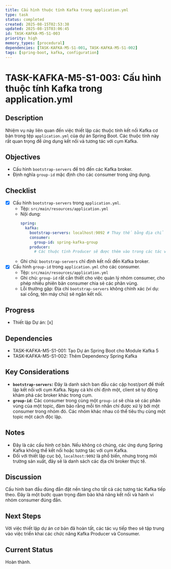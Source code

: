 ```yaml
---
title: Cấu hình thuộc tính Kafka trong application.yml
type: task
status: completed
created: 2025-08-15T02:53:38
updated: 2025-08-15T03:06:45
id: TASK-KAFKA-M5-S1-003
priority: high
memory_types: [procedural]
dependencies: [TASK-KAFKA-M5-S1-001, TASK-KAFKA-M5-S1-002]
tags: [spring-boot, kafka, configuration]
---
```


# TASK-KAFKA-M5-S1-003: Cấu hình thuộc tính Kafka trong application.yml

## Description
Nhiệm vụ này liên quan đến việc thiết lập các thuộc tính kết nối Kafka cơ bản trong tệp `application.yml` của dự án Spring Boot. Các thuộc tính này rất quan trọng để ứng dụng kết nối và tương tác với cụm Kafka.

## Objectives
- Cấu hình `bootstrap-servers` để trỏ đến các Kafka broker.
- Định nghĩa `group-id` mặc định cho các consumer trong ứng dụng.

## Checklist
- [x] Cấu hình `bootstrap-servers` trong `application.yml`.
    - Tệp: `src/main/resources/application.yml`
    - Nội dung:
        ```yaml
        spring:
          kafka:
            bootstrap-servers: localhost:9092 # Thay thế bằng địa chỉ Kafka broker thực tế
            consumer:
              group-id: spring-kafka-group
            producer:
              # Các thuộc tính Producer sẽ được thêm vào trong các tác vụ sau
        ```
    - Ghi chú: `bootstrap-servers` chỉ định kết nối đến Kafka broker.
- [x] Cấu hình `group-id` trong `application.yml` cho các consumer.
    - Tệp: `src/main/resources/application.yml`
    - Ghi chú: `group-id` rất cần thiết cho việc quản lý nhóm consumer, cho phép nhiều phiên bản consumer chia sẻ các phân vùng.
    - Lỗi thường gặp: Địa chỉ `bootstrap-servers` không chính xác (ví dụ: sai cổng, tên máy chủ) sẽ ngăn kết nối.

## Progress
- Thiết lập Dự án: [x]

## Dependencies
- TASK-KAFKA-M5-S1-001: Tạo Dự án Spring Boot cho Module Kafka 5
- TASK-KAFKA-M5-S1-002: Thêm Dependency Spring Kafka

## Key Considerations
- **`bootstrap-servers`:** Đây là danh sách ban đầu các cặp host/port để thiết lập kết nối với cụm Kafka. Ngay cả khi chỉ định một, client sẽ tự động khám phá các broker khác trong cụm.
- **`group-id`:** Các consumer trong cùng một `group-id` sẽ chia sẻ các phân vùng của một topic, đảm bảo rằng mỗi tin nhắn chỉ được xử lý bởi một consumer trong nhóm đó. Các nhóm khác nhau có thể tiêu thụ cùng một topic một cách độc lập.

## Notes
- Đây là các cấu hình cơ bản. Nếu không có chúng, các ứng dụng Spring Kafka không thể kết nối hoặc tương tác với cụm Kafka.
- Đối với thiết lập cục bộ, `localhost:9092` là phổ biến, nhưng trong môi trường sản xuất, đây sẽ là danh sách các địa chỉ broker thực tế.

## Discussion
Cấu hình ban đầu đúng đắn đặt nền tảng cho tất cả các tương tác Kafka tiếp theo. Đây là một bước quan trọng đảm bảo khả năng kết nối và hành vi nhóm consumer đúng đắn.

## Next Steps
Với việc thiết lập dự án cơ bản đã hoàn tất, các tác vụ tiếp theo sẽ tập trung vào việc triển khai các chức năng Kafka Producer và Consumer.

## Current Status
Hoàn thành.